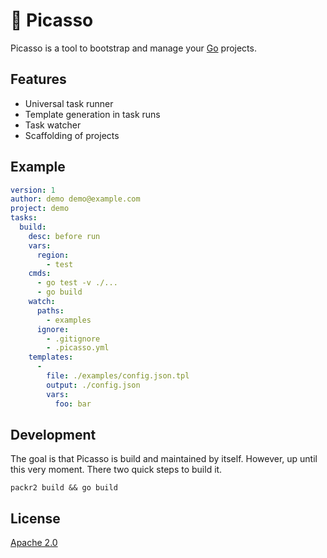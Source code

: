 # :art: Picasso

Picasso is a tool to bootstrap and manage your [Go](https://golang.org/) projects.

## Features

* Universal task runner
* Template generation in task runs
* Task watcher
* Scaffolding of projects

## Example

```yaml
version: 1
author: demo demo@example.com
project: demo
tasks:
  build:
    desc: before run
    vars:
      region:
        - test
    cmds:
      - go test -v ./...
      - go build
    watch:
      paths:
        - examples
      ignore:
        - .gitignore
        - .picasso.yml
    templates:
      - 
        file: ./examples/config.json.tpl
        output: ./config.json
        vars:
          foo: bar
```

## Development

The goal is that Picasso is build and maintained by itself. However, up until this very moment. There two quick steps to build it.

```
packr2 build && go build
```

## License
[Apache 2.0](/LICENSE)
